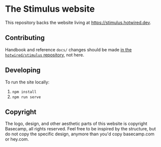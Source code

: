 # The Stimulus website

This repository backs the website living at https://stimulus.hotwired.dev.

## Contributing

Handbook and reference `docs/` changes should be made [in the `hotwired/stimulus` repository](https://github.com/hotwired/stimulus/tree/master/docs), not here.

## Developing

To run the site locally:

1. `npm install`
1. `npm run serve`

## Copyright

The logo, design, and other aesthetic parts of this website is copyright Basecamp, all rights reserved. Feel free to be inspired by the structure, but do not copy the specific design, anymore than you'd copy basecamp.com or hey.com.
